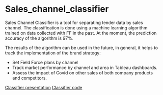 # Sales_channel_classifier

  Sales Channel Classifier is a tool for separating tender data by sales channel. The classification is done using a machine learning algorithm trained on data collected with FF in the past. At the moment, the prediction accuracy of the algorithm is 97%.
  
  The results of the algorithm can be used in the future, in general, it helps to track the implementation of the brand strategy:
- Set Field Force plans by channel
- Track market performance by channel and area in Tableau dashboards.
- Assess the impact of Covid on other sales of both company products and competitors.

[Classifier presentation](https://github.com/AlexG888/Sales_channel_classifier/blob/main/Presentation.pdf)
[Classifier code](https://github.com/AlexG888/Sales_channel_classifier/blob/main/The_best_model(GradientBoosting).ipynb)
